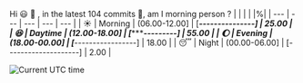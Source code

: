 Hi :smiley: :wave:   , in the latest 104 commits :bug:, am I morning person ?
| | | | |%|
| --- | --- | --- | --- | --- |
| :sunny: | Morning | (06.00-12.00] | [*****---------------] | 25.00 |
| :satisfied: | Daytime | (12.00-18.00] | [***********---------] | 55.00 |
| :moon: | Evening | (18.00-00.00] | [***-----------------] | 18.00 |
| :sleeping: | Night | (00.00-06.00] | [--------------------] | 2.00 |

![Current UTC time](https://jojoee.jojoee.com/api/utcnowgif?utcnow)

